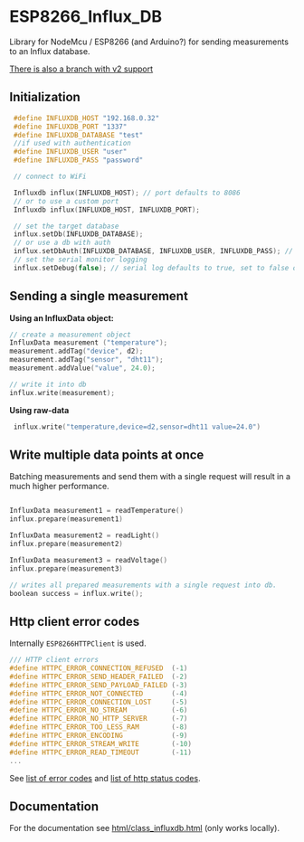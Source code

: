 # ESP8266_Influx_DB

Library for NodeMcu / ESP8266 (and Arduino?) for sending measurements to an Influx database.

[There is also a branch with v2 support](https://github.com/tobiasschuerg/ESP8266_Influx_DB/tree/v2)

## Initialization
```cpp
 #define INFLUXDB_HOST "192.168.0.32"
 #define INFLUXDB_PORT "1337"
 #define INFLUXDB_DATABASE "test"
 //if used with authentication
 #define INFLUXDB_USER "user"
 #define INFLUXDB_PASS "password"

 // connect to WiFi

 Influxdb influx(INFLUXDB_HOST); // port defaults to 8086
 // or to use a custom port
 Influxdb influx(INFLUXDB_HOST, INFLUXDB_PORT);

 // set the target database
 influx.setDb(INFLUXDB_DATABASE);
 // or use a db with auth
 influx.setDbAuth(INFLUXDB_DATABASE, INFLUXDB_USER, INFLUXDB_PASS); // with authentication
 // set the serial monitor logging
 influx.setDebug(false); // serial log defaults to true, set to false only if you want to disable it
```

## Sending a single measurement
**Using an InfluxData object:**
```cpp
// create a measurement object
InfluxData measurement ("temperature");
measurement.addTag("device", d2);
measurement.addTag("sensor", "dht11");
measurement.addValue("value", 24.0);

// write it into db
influx.write(measurement);
```

**Using raw-data**
```cpp
 influx.write("temperature,device=d2,sensor=dht11 value=24.0")
```

## Write multiple data points at once
Batching measurements and send them with a single request will result in a much higher performance.
```cpp

InfluxData measurement1 = readTemperature()
influx.prepare(measurement1)

InfluxData measurement2 = readLight()
influx.prepare(measurement2)

InfluxData measurement3 = readVoltage()
influx.prepare(measurement3)

// writes all prepared measurements with a single request into db.
boolean success = influx.write();
```

## Http client error codes
Internally `ESP8266HTTPClient` is used.
```C
/// HTTP client errors
#define HTTPC_ERROR_CONNECTION_REFUSED  (-1)
#define HTTPC_ERROR_SEND_HEADER_FAILED  (-2)
#define HTTPC_ERROR_SEND_PAYLOAD_FAILED (-3)
#define HTTPC_ERROR_NOT_CONNECTED       (-4)
#define HTTPC_ERROR_CONNECTION_LOST     (-5)
#define HTTPC_ERROR_NO_STREAM           (-6)
#define HTTPC_ERROR_NO_HTTP_SERVER      (-7)
#define HTTPC_ERROR_TOO_LESS_RAM        (-8)
#define HTTPC_ERROR_ENCODING            (-9)
#define HTTPC_ERROR_STREAM_WRITE        (-10)
#define HTTPC_ERROR_READ_TIMEOUT        (-11)
...
```
See [list of error codes](https://github.com/esp8266/Arduino/blob/cc0bfa04d401810ed3f5d7d01be6e88b9011997f/libraries/ESP8266HTTPClient/src/ESP8266HTTPClient.h#L44-L55) and [list of http status codes](https://github.com/esp8266/Arduino/blob/cc0bfa04d401810ed3f5d7d01be6e88b9011997f/libraries/ESP8266HTTPClient/src/ESP8266HTTPClient.h#L60-L120).

## Documentation
For the documentation see [html/class_influxdb.html](html/class_influxdb.html) (only works locally).
